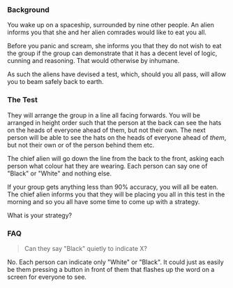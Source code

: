 ### Background
You wake up on a spaceship, surrounded by nine other people. An alien informs you that she and her alien comrades would like to eat you all.

Before you panic and scream, she informs you that they do not wish to eat the group if the group can demonstrate that it has a decent level of logic, cunning and reasoning. That would otherwise by inhumane.

As such the aliens have devised a test, which, should you all pass, will allow you to beam safely back to earth.

### The Test
They will arrange the group in a line all facing forwards. You will be arranged in height order such that the person at the back can see the hats on the heads of everyone ahead of them, but not their own. The next person will be able to see the hats on the heads of everyone ahead of _them_, but not their own or of the person behind them etc.

The chief alien will go down the line from the back to the front, asking each person what colour hat they are wearing. Each person can say one of "Black" or "White" and nothing else.

If your group gets anything less than 90% accuracy, you will all be eaten. The chief alien informs you that they will be placing you all in this test in the morning and so you all have some time to come up with a strategy.

What is your strategy?

### FAQ
> Can they say "Black" quietly to indicate X?

No. Each person can indicate only "White" or "Black". It could just as easily be them pressing a button in front of them that flashes up the word on a screen for everyone to see.
